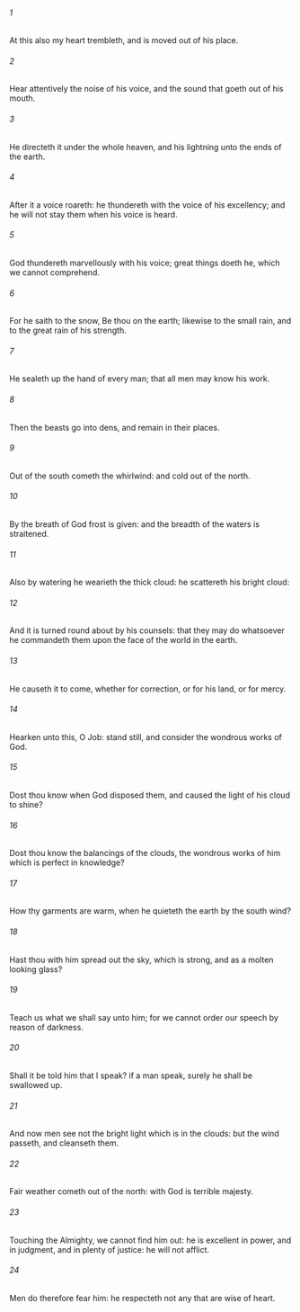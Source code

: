 ###### 1
At this also my heart trembleth, and is moved out of his place.

###### 2
Hear attentively the noise of his voice, and the sound that goeth out of his mouth.

###### 3
He directeth it under the whole heaven, and his lightning unto the ends of the earth.

###### 4
After it a voice roareth: he thundereth with the voice of his excellency; and he will not stay them when his voice is heard.

###### 5
God thundereth marvellously with his voice; great things doeth he, which we cannot comprehend.

###### 6
For he saith to the snow, Be thou on the earth; likewise to the small rain, and to the great rain of his strength.

###### 7
He sealeth up the hand of every man; that all men may know his work.

###### 8
Then the beasts go into dens, and remain in their places.

###### 9
Out of the south cometh the whirlwind: and cold out of the north.

###### 10
By the breath of God frost is given: and the breadth of the waters is straitened.

###### 11
Also by watering he wearieth the thick cloud: he scattereth his bright cloud:

###### 12
And it is turned round about by his counsels: that they may do whatsoever he commandeth them upon the face of the world in the earth.

###### 13
He causeth it to come, whether for correction, or for his land, or for mercy.

###### 14
Hearken unto this, O Job: stand still, and consider the wondrous works of God.

###### 15
Dost thou know when God disposed them, and caused the light of his cloud to shine?

###### 16
Dost thou know the balancings of the clouds, the wondrous works of him which is perfect in knowledge?

###### 17
How thy garments are warm, when he quieteth the earth by the south wind?

###### 18
Hast thou with him spread out the sky, which is strong, and as a molten looking glass?

###### 19
Teach us what we shall say unto him; for we cannot order our speech by reason of darkness.

###### 20
Shall it be told him that I speak? if a man speak, surely he shall be swallowed up.

###### 21
And now men see not the bright light which is in the clouds: but the wind passeth, and cleanseth them.

###### 22
Fair weather cometh out of the north: with God is terrible majesty.

###### 23
Touching the Almighty, we cannot find him out: he is excellent in power, and in judgment, and in plenty of justice: he will not afflict.

###### 24
Men do therefore fear him: he respecteth not any that are wise of heart.

